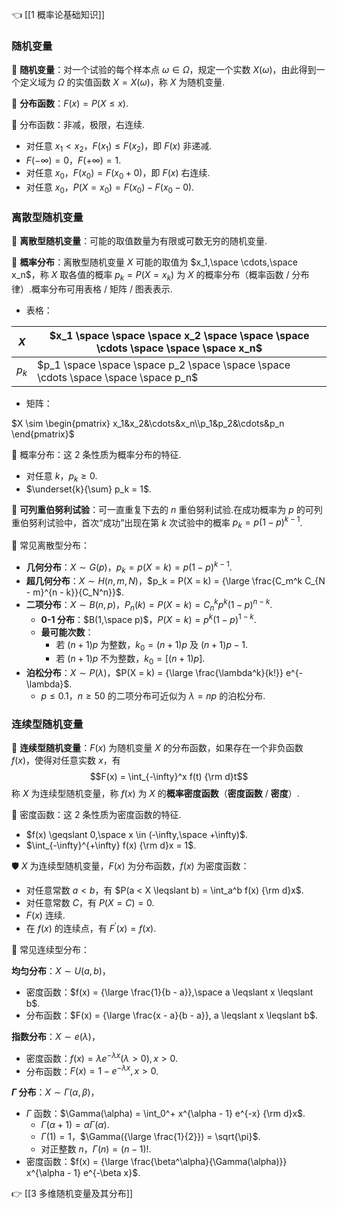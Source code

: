 👈 [[1 概率论基础知识]]

### 随机变量

💎 **随机变量**：对一个试验的每个样本点 $\omega \in \Omega$，规定一个实数 $X(\omega)$，由此得到一个定义域为 $\Omega$ 的实值函数 $X = X(\omega)$，称 $X$ 为随机变量.

💎 **分布函数**：$F(x) = P(X \leqslant x)$.

🔔 分布函数：非减，极限，右连续.

- 对任意 $x_1 < x_2$，$F(x_1) \leqslant F(x_2)$，即 $F(x)$ 非递减.
- $F(-\infty) = 0$，$F(+\infty) = 1$.
- 对任意 $x_0$，$F(x_0) = F(x_0 + 0)$，即 $F(x)$ 右连续.
- 对任意 $x_0$，$P(X = x_0) = F(x_0) - F(x_0 - 0)$.

### 离散型随机变量

💎 **离散型随机变量**：可能的取值数量为有限或可数无穷的随机变量.

💎 **概率分布**：离散型随机变量 $X$ 可能的取值为 $x_1,\space \cdots,\space x_n$，称 $X$ 取各值的概率 $p_k = P(X = x_k)$ 为 $X$ 的概率分布（概率函数 / 分布律）.概率分布可用表格 / 矩阵 / 图表表示.

- 表格：

|$X$|$x_1 \space \space \space x_2 \space \space \space \cdots \space \space \space x_n$|
|-|-|
|$p_k$|$p_1 \space \space \space p_2 \space \space \space \cdots \space \space \space p_n$|

- 矩阵：

$X \sim \begin{pmatrix} x_1&x_2&\cdots&x_n\\p_1&p_2&\cdots&p_n \end{pmatrix}$

🔔 概率分布：这 2 条性质为概率分布的特征.

- 对任意 $k$，$p_k \geqslant 0$.
- $\underset{k}{\sum} p_k = 1$.

💎 **可列重伯努利试验**：可一直重复下去的 $n$ 重伯努利试验.在成功概率为 $p$ 的可列重伯努利试验中，首次“成功”出现在第 $k$ 次试验中的概率 $p_k = p (1 - p)^{k - 1}$.

💎 常见离散型分布：

- **几何分布**：$X \sim G(p)$，$p_k = p(X = k) = p (1 - p)^{k - 1}$.
- **超几何分布**：$X \sim H(n, m, N)$，$p_k = P(X = k) = {\large \frac{C_m^k C_{N - m}^{n - k}}{C_N^n}}$.
- **二项分布**：$X \sim B(n, p)$，$P_n(k) = P(X = k) = C_n^k p^k (1 - p)^{n - k}$.
	- **0-1 分布**：$B(1,\space p)$，$P(X = k) = p^k (1 - p)^{1 - k}$.
	- **最可能次数**：
		- 若 $(n + 1) p$ 为整数，$k_0 = (n + 1) p$ 及 $(n + 1) p - 1$.
		- 若 $(n + 1) p$ 不为整数，$k_0 = [(n + 1) p]$.
- **泊松分布**：$X \sim P(\lambda)$，$P(X = k) = {\large \frac{\lambda^k}{k!}} e^{-\lambda}$.
	- $p \leqslant 0.1$，$n \geqslant 50$ 的二项分布可近似为 $\lambda = n p$ 的泊松分布.

### 连续型随机变量

💎 **连续型随机变量**：$F(x)$ 为随机变量 $X$ 的分布函数，如果存在一个非负函数 $f(x)$，使得对任意实数 $x$，有 $$F(x) = \int_{-\infty}^x f(t) {\rm d}t$$ 称 $X$ 为连续型随机变量，称 $f(x)$ 为 $X$ 的**概率密度函数**（**密度函数** / **密度**）.

🔔 密度函数：这 2 条性质为密度函数的特征.

- $f(x) \geqslant 0,\space x \in (-\infty,\space +\infty)$.
- $\int_{-\infty}^{+\infty} f(x) {\rm d}x = 1$.

🛡️ $X$ 为连续型随机变量，$F(x)$ 为分布函数，$f(x)$ 为密度函数：

- 对任意常数 $a < b$，有 $P(a < X \leqslant b) = \int_a^b f(x) {\rm d}x$.
- 对任意常数 $C$，有 $P(X = C) = 0$.
- $F(x)$ 连续.
- 在 $f(x)$ 的连续点，有 $F^\prime(x) = f(x)$.

💎 常见连续型分布：

**均匀分布**：$X \sim U(a, b)$，

- 密度函数：$f(x) = {\large \frac{1}{b - a}},\space a \leqslant x \leqslant b$.
- 分布函数：$F(x) = {\large \frac{x - a}{b - a}}, a \leqslant x \leqslant b$.

**指数分布**：$X \sim e(\lambda)$，

- 密度函数：$f(x) = \lambda e^{-\lambda x} (\lambda > 0), x > 0$.
- 分布函数：$F(x) = 1 - e^{-\lambda x}, x > 0$.

**$\Gamma$ 分布**：$X \sim \Gamma(\alpha, \beta)$，

- $\Gamma$ 函数：$\Gamma(\alpha) = \int_0^+ x^{\alpha - 1} e^{-x} {\rm d}x$.
	- $\Gamma(\alpha + 1) = \alpha \Gamma(\alpha)$.
	- $\Gamma(1) = 1$，$\Gamma({\large \frac{1}{2}}) = \sqrt{\pi}$.
	- 对正整数 $n$，$\Gamma(n) = (n - 1)!$.
- 密度函数：$f(x) = {\large \frac{\beta^\alpha}{\Gamma(\alpha)}} x^{\alpha - 1} e^{-\beta x}$.

👉 [[3 多维随机变量及其分布]]